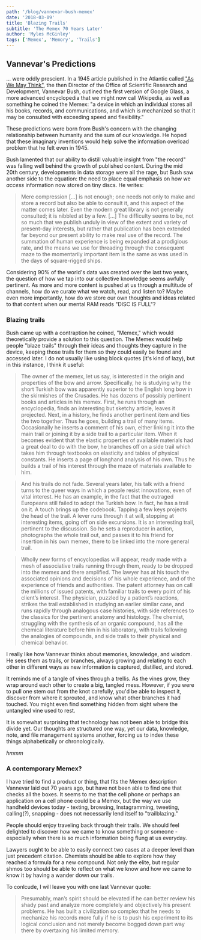 ```yaml
---
path: '/blog/vannevar-bush-memex'
date: '2018-03-09'
title: 'Blazing Trails'
subtitle: 'The Memex 70 Years Later'
author: 'Myles McGinley'
tags: ['Memex', 'Memory', 'Trails']
---
```


## Vannevar's Predictions

... were oddly prescient. In a 1945 article published in the Atlantic called ["As We May Think"](https://www.theatlantic.com/magazine/archive/1945/07/as-we-may-think/303881/), the then Director of the Office of Scientific Research and Development, Vannevar Bush, outlined the first version of Google Glass, a more advanced encyclopedia that we might now call Wikipedia, as well as something he coined the Memex: "a device in which an individual stores all his books, records, and communications, and which is mechanized so that it may be consulted with exceeding speed and flexibility."

These predictions were born from Bush's concern with the changing relationship between humanity and the sum of our knowledge. He hoped that these imaginary inventions would help solve the information overload problem that he felt even in 1945.

Bush lamented that our ability to distill valuable insight from "the record" was falling well behind the growth of published content. During the mid 20th century, developments in data storage were all the rage, but Bush saw another side to the equation: the need to place equal emphasis on how we *access* information now stored on tiny discs. He writes:

> Mere compression [...] is not enough; one needs not only to make and store a record but also be able to consult it, and this aspect of the matter comes later. Even the modern great library is not generally consulted; it is nibbled at by a few.
[...]
The difficulty seems to be, not so much that we publish unduly in view of the extent and variety of present-day interests, but rather that publication has been extended far beyond our present ability to make real use of the record. The summation of human experience is being expanded at a prodigious rate, and the means we use for threading through the consequent maze to the momentarily important item is the same as was used in the days of square-rigged ships.

Considering 90% of the world's data was created over the last two years, the question of how we tap into our collective knowledge seems awfully pertinent. As more and more content is pushed at us through a multitude of channels, how do we curate what we watch, read, and listen to? Maybe even more importantly, how do we store our own thoughts and ideas related to that content when our mental RAM reads "DISC IS FULL"?

### Blazing trails

Bush came up with a contraption he coined, "Memex," which would theoretically provide a solution to this question. The Memex would help people "blaze trails" through their ideas and thoughts they capture in the device, keeping those trails for them so they could easily be found and accessed later. I do not usually like using block quotes (it's kind of lazy), but in this instance, I think it useful:

> The owner of the memex, let us say, is interested in the origin and properties of the bow and arrow. Specifically, he is studying why the short Turkish bow was apparently superior to the English long bow in the skirmishes of the Crusades. He has dozens of possibly pertinent books and articles in his memex. First, he runs through an encyclopedia, finds an interesting but sketchy article, leaves it projected. Next, in a history, he finds another pertinent item and ties the two together. Thus he goes, building a trail of many items. Occasionally he inserts a comment of his own, either linking it into the main trail or joining it by a side trail to a particular item. When it becomes evident that the elastic properties of available materials had a great deal to do with the bow, he branches off on a side trail which takes him through textbooks on elasticity and tables of physical constants. He inserts a page of longhand analysis of his own. Thus he builds a trail of his interest through the maze of materials available to him.

> And his trails do not fade. Several years later, his talk with a friend turns to the queer ways in which a people resist innovations, even of vital interest. He has an example, in the fact that the outraged Europeans still failed to adopt the Turkish bow. In fact, he has a trail on it. A touch brings up the codebook. Tapping a few keys projects the head of the trail. A lever runs through it at will, stopping at interesting items, going off on side excursions. It is an interesting trail, pertinent to the discussion. So he sets a reproducer in action, photographs the whole trail out, and passes it to his friend for insertion in his own memex, there to be linked into the more general trail.

> Wholly new forms of encyclopedias will appear, ready made with a mesh of associative trails running through them, ready to be dropped into the memex and there amplified. The lawyer has at his touch the associated opinions and decisions of his whole experience, and of the experience of friends and authorities. The patent attorney has on call the millions of issued patents, with familiar trails to every point of his client’s interest. The physician, puzzled by a patient’s reactions, strikes the trail established in studying an earlier similar case, and runs rapidly through analogous case histories, with side references to the classics for the pertinent anatomy and histology. The chemist, struggling with the synthesis of an organic compound, has all the chemical literature before him in his laboratory, with trails following the analogies of compounds, and side trails to their physical and chemical behavior.

I really like how Vannevar thinks about memories, knowledge, and wisdom. He sees them as trails, or branches, always growing and relating to each other in different ways as new information is captured, distilled, and stored.

It reminds me of a tangle of vines through a trellis. As the vines grow, they wrap around each other to create a big, tangled mess. However, if you were to pull one stem out from the knot carefully, you'd be able to inspect it, discover from where it sprouted, and know what other branches it had touched. You might even find something hidden from sight where the untangled vine used to rest.

It is somewhat surprising that technology has not been able to bridge this divide yet. Our thoughts are  structured one way, yet our data, knowledge, note, and file management systems another, forcing us to index these things alphabetically or chronologically.

*hmmm*

### A contemporary Memex?

I have tried to find a product or thing, that fits the Memex description Vannevar laid out 70 years ago, but have not been able to find one that checks all the boxes. It seems to me that the cell phone or perhaps an application on a cell phone could be a Memex, but the way we use handheld devices today - texting, browsing, Instagramming, tweeting, calling(?), snapping - does not necessarily lend itself to "trailblazing." 

People should enjoy traveling back through their trails. We should feel delighted to discover *how* we came to know something or someone - especially when there is so much information being flung at us everyday.

Lawyers ought to be able to easily connect two cases at a deeper level than just precedent citation. Chemists should be able to explore how they reached a formula for a new compound. Not only the elite, but regular shmos too should be able to reflect on what we know and how we came to know it by having a wander down our trails.

To conlcude, I will leave you with one last Vannevar quote:

> Presumably, man’s spirit should be elevated if he can better review his shady past and analyze more completely and objectively his present problems. He has built a civilization so complex that he needs to mechanize his records more fully if he is to push his experiment to its logical conclusion and not merely become bogged down part way there by overtaxing his limited memory.
